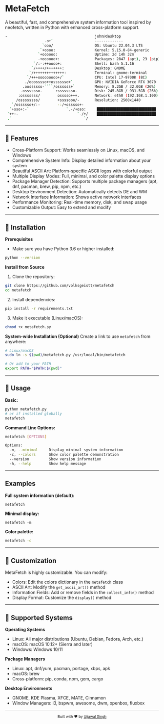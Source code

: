 # MetaFetch
A beautiful, fast, and comprehensive system information tool inspired by neofetch, written in Python with enhanced cross-platform support.
```bash
-                                        john@desktop
                  .o+`                   -------------
                 `ooo/                   OS: Ubuntu 22.04.3 LTS
                `+oooo:                  Kernel: 5.15.0-84-generic
               `+oooooo:                 Uptime: 2d 14h 32m
               -+oooooo+:                Packages: 2847 (apt), 23 (pip)
             `/:-:++oooo+:               Shell: bash 5.1.16
            `/++++/+++++++:              Desktop: GNOME
           `/++++++++++++++:             Terminal: gnome-terminal
          `/+++ooooooooo+/`              CPU: Intel i7-9700K (8C)
         ./ooosssso++osssssso+`          GPU: NVIDIA GeForce RTX 3070
        .oossssso-````/ossssss+`         Memory: 8.2GB / 32.0GB (26%)
       -osssssso.      :ssssssso.        Disk: 245.8GB / 931.5GB (26%)
      :osssssss/        osssso+++.       Network: eth0 (192.168.1.100)
     /ossssssss/        +ssssooo/-       Resolution: 2560x1440
   `/ossssso+/:-        -:/+osssso+-
  `+sso+:-`                 `.-/+oso:     ███████████████████████████
 `++:.                           `-/+/    ███████████████████████████
 .`                                 `/
```
---
## 🌟 Features
- Cross-Platform Support: Works seamlessly on Linux, macOS, and Windows
- Comprehensive System Info: Display detailed information about your system
- Beautiful ASCII Art: Platform-specific ASCII logos with colorful output
- Multiple Display Modes: Full, minimal, and color palette display options
- Package Manager Detection: Supports multiple package managers (apt, dnf, pacman, brew, pip, npm, etc.)
- Desktop Environment Detection: Automatically detects DE and WM
- Network Interface Information: Shows active network interfaces
- Performance Monitoring: Real-time memory, disk, and swap usage
- Customizable Output: Easy to extend and modify
---
## 🚀 Installation
**Prerequisites**
- Make sure you have Python 3.6 or higher installed:
```bash
python --version
```
**Install from Source**
1. Clone the repository:
```bash
git clone https://github.com/volksgeistt/metafetch
cd metafetch
```
2. Install dependencies:
```bash
pip install -r requirements.txt
```
3. Make it executable (Linux/macOS):
```bash
chmod +x metafetch.py
```
**System-wide Installation (Optional)**
Create a link to use `metafetch` from anywhere:
```bash
# Linux/macOS
sudo ln -s $(pwd)/metafetch.py /usr/local/bin/metafetch

# Or add to your PATH
export PATH="$PATH:$(pwd)"
```
---
## 📖 Usage
**Basic:**
```bash
python metafetch.py
# or if installed globally
metafetch
```
**Command Line Options:**
```bash
metafetch [OPTIONS]

Options:
  -m, --minimal     Display minimal system information
  -c, --colors      Show color palette demonstration
  --version         Show version information
  -h, --help        Show help message
```
---
## Examples
**Full system information (default):**
```bash
metafetch
```
**Minimal display:**
```
metafetch -m
```
**Color palette:**
```bash
metafetch -c
```
---
## 🎨 Customization
MetaFetch is highly customizable. You can modify:
- Colors: Edit the colors dictionary in the `metafetch` class
- ASCII Art: Modify the `get_ascii_art()` method
- Information Fields: Add or remove fields in the `collect_info()` method
- Display Format: Customize the `display()` method
---
## 🔧 Supported Systems
**Operating Systems**
- Linux: All major distributions (Ubuntu, Debian, Fedora, Arch, etc.)
- macOS: macOS 10.12+ (Sierra and later)
- Windows: Windows 10/11

**Package Managers**
- Linux: apt, dnf/yum, pacman, portage, xbps, apk
- macOS: brew
- Cross-platform: pip, conda, npm, gem, cargo

**Desktop Environments**
- GNOME, KDE Plasma, XFCE, MATE, Cinnamon
- Window Managers: i3, bspwm, awesome, dwm, openbox, fluxbox
---
<div align="center">
  <sub>Built with ❤️ by <a href="https://github.com/volksgeistt">Ujjawal Singh</a></sub>
</div>



